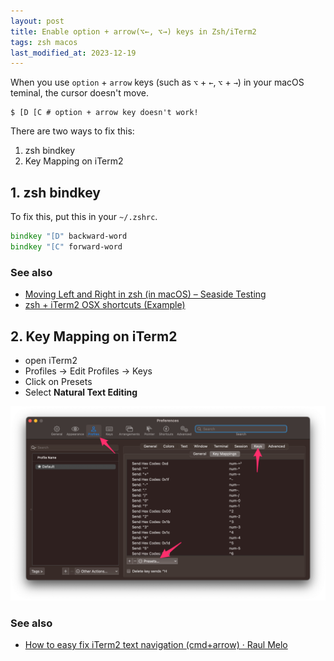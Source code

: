 ```yaml
---
layout: post
title: Enable option + arrow(⌥←, ⌥→) keys in Zsh/iTerm2
tags: zsh macos
last_modified_at: 2023-12-19
---
```


When you use `option` + `arrow` keys (such as `⌥` + `←`, `⌥` + `→`) in your macOS teminal, the cursor doesn't move.

```console
$ [D [C # option + arrow key doesn't work!
```

There are two ways to fix this:

1. zsh bindkey
2. Key Mapping on iTerm2

## 1. zsh bindkey

To fix this, put this in your `~/.zshrc`.

```zsh
bindkey "[D" backward-word
bindkey "[C" forward-word
```

### See also

- [Moving Left and Right in zsh (in macOS) – Seaside Testing](https://seasidetesting.com/2021/03/19/moving-left-and-right-in-zsh-in-macos/)
- [zsh + iTerm2 OSX shortcuts (Example)](https://coderwall.com/p/a8uxma/zsh-iterm2-osx-shortcuts)

## 2. Key Mapping on iTerm2

- open iTerm2
- Profiles -> Edit Profiles -> Keys
- Click on Presets
- Select **Natural Text Editing**

![](/images/iterm2-presets-text.png)

### See also

- [How to easy fix iTerm2 text navigation (cmd+arrow) · Raul Melo](https://www.raulmelo.dev/til/how-to-easy-fix-iterm2-text-navigation)

